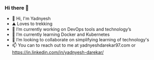 ### Hi there 👋

- 👋 Hi, I'm Yadnyesh
- ⛰️ Loves to trekking
- 🔭 I’m currently working on DevOps tools and technology’s 
- 🌱 I’m currently learning Docker and Kubernetes
- 👯 I’m looking to collaborate on simplifying learning of technology's
- 📫 You can to reach out to me at yadnyeshdarekar97.com or https://in.linkedin.com/in/yadnyesh-darekar/

